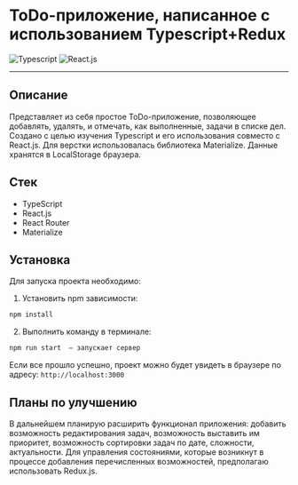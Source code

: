 # **ToDo-приложение, написанное с использованием Typescript+Redux**


![Typescript](https://img.shields.io/badge/-Typescript-blue)
![React.js](https://img.shields.io/badge/-React.js-orange)

___

## Описание
Представляет из себя простое ToDo-приложение, позволяющее добавлять, удалять, и отмечать, как выполненные, задачи в списке дел. Создано с целью изучения Typescript и его использования совместо с React.js. Для верстки использовалась библиотека Materialize. Данные хранятся в LocalStorage браузера.

## Стек

- TypeScript
- React.js
- React Router
- Materialize

## Установка

Для запуска проекта необходимо:

1. Установить npm зависимости:</br>

```sh
npm install
```

2. Выполнить команду в терминале:</br>

```sh
npm run start  — запускает сервер
```

Если все прошло успешно, проект можно будет увидеть в браузере по адресу: `http://localhost:3000`

## Планы по улучшению

В дальнейшем планирую расширить функционал приложения: добавить возможность редактирования задач, возможность выставить им приоритет, возможность сортировки задач по дате, сложности, актуальности. Для управления состояниями, которые возникнут в процессе добавления перечисленных возможностей,
предполагаю использовать Redux.js.





